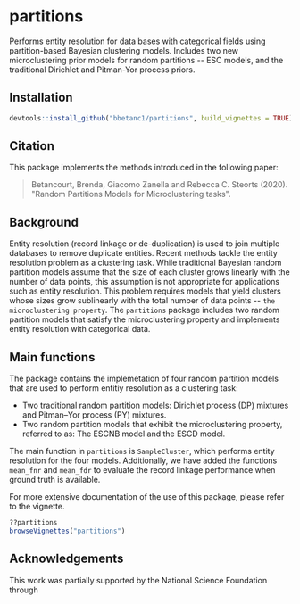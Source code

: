 # partitions
Performs entity resolution for data bases with categorical fields using partition-based Bayesian clustering models. Includes two new microclustering prior models for random partitions -- ESC models, and the traditional Dirichlet and Pitman-Yor process priors.

## Installation

```r
devtools::install_github("bbetanc1/partitions", build_vignettes = TRUE)
```

## Citation

This package implements the methods introduced in the following paper:

> Betancourt, Brenda, Giacomo Zanella and Rebecca C. Steorts (2020). "Random Partitions Models for Microclustering tasks".

## Background

Entity resolution (record linkage or de-duplication) is used to join multiple databases to remove duplicate entities. Recent methods tackle the entity resolution problem as a clustering task. While traditional Bayesian random partition models assume that the size of each cluster grows linearly with the number of data points, this assumption is not appropriate for applications such as entity resolution. This problem requires models that yield clusters whose sizes grow sublinearly with the total number of data points -- `the microclustering property`. The `partitions` package includes two random partition models that satisfy the microclustering property and implements entity resolution with categorical data.

## Main functions

The package contains the implemetation of four random partition models that are used to perform entitiy resolution as a clustering task: 

* Two traditional random partition models: Dirichlet process (DP) mixtures and Pitman–Yor process (PY) mixtures. 
* Two random partition models that exhibit the microclustering property, referred to as: The ESCNB model and the ESCD model.

The main function in `partitions` is `SampleCluster`, which performs entity resolution for the four models. Additionally, we have added the functions `mean_fnr` and `mean_fdr` to evaluate the record linkage performance when ground truth is available.


For more extensive documentation of the use of this package, please refer to the vignette.

```r
??partitions
browseVignettes("partitions")
```

## Acknowledgements

This work was partially supported by the National Science Foundation through
